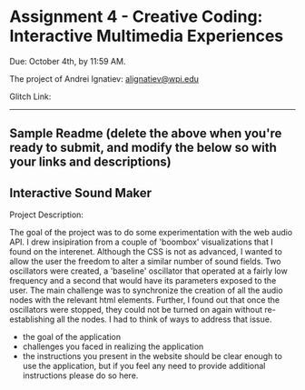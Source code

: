 Assignment 4 - Creative Coding: Interactive Multimedia Experiences
===

Due: October 4th, by 11:59 AM.

The project of Andrei Ignatiev:
alignatiev@wpi.edu

Glitch Link:



---

Sample Readme (delete the above when you're ready to submit, and modify the below so with your links and descriptions)
---

## Interactive Sound Maker

Project Description:

The goal of the project was to do some experimentation with the web audio API. I drew insipiration from a couple of 'boombox' visualizations that I found on the interenet. Although the CSS is not as advanced, I wanted to allow the user the freedom to alter a similar number of sound fields. Two oscillators were created, a 'baseline' oscillator that operated at a fairly low frequency and a second that would have its parameters exposed to the user. The main challenge was to synchronize the creation of all the audio nodes with the relevant html elements. Further, I found out that once the oscillators were stopped, they could not be turned on again without re-establishing all the nodes. I had to think of ways to address that issue. 




- the goal of the application
- challenges you faced in realizing the application
- the instructions you present in the website should be clear enough to use the application, but if you feel any need to provide additional instructions please do so here.
